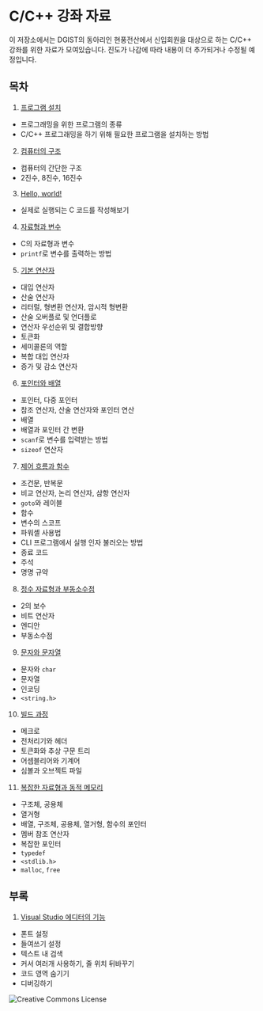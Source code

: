 # C/C++ 강좌 자료

이 저장소에서는 DGIST의 동아리인 현풍전산에서 신입회원을 대상으로 하는 C/C++ 강좌를 위한 자료가 모여있습니다. 진도가 나감에 따라 내용이 더 추가되거나 수정될 예정입니다.

## 목차

1. [프로그램 설치](1-prepare-development-environment)

* 프로그래밍을 위한 프로그램의 종류
* C/C++ 프로그래밍을 하기 위해 필요한 프로그램을 설치하는 방법

2. [컴퓨터의 구조](2-structure-of-computers)

* 컴퓨터의 간단한 구조
* 2진수, 8진수, 16진수

3. [Hello, world!](3-hello-world)

* 실제로 실행되는 C 코드를 작성해보기

4. [자료형과 변수](4-types-and-variables)

* C의 자료형과 변수
* `printf`로 변수를 출력하는 방법

5. [기본 연산자](5-basic-operators)

* 대입 연산자
* 산술 연산자
* 리터럴, 형변환 연산자, 암시적 형변환
* 산술 오버플로 및 언더플로
* 연산자 우선순위 및 결합방향
* 토큰화
* 세미콜론의 역할
* 복합 대입 연산자
* 증가 및 감소 연산자

6. [포인터와 배열](6-pointers-and-array)

* 포인터, 다중 포인터
* 참조 연산자, 산술 연산자와 포인터 연산
* 배열
* 배열과 포인터 간 변환
* `scanf`로 변수를 입력받는 방법
* `sizeof` 연산자

7. [제어 흐름과 함수](7-control-flow-and-functions)

* 조건문, 반복문
* 비교 연산자, 논리 연산자, 삼항 연산자
* `goto`와 레이블
* 함수
* 변수의 스코프
* 파워셸 사용법
* CLI 프로그램에서 실행 인자 불러오는 방법
* 종료 코드
* 주석
* 명명 규약

8. [정수 자료형과 부동소수점](8-integral-types-and-floating-points)

* 2의 보수
* 비트 연산자
* 엔디안
* 부동소수점

9. [문자와 문자열](9-characters-and-strings)

* 문자와 `char`
* 문자열
* 인코딩
* `<string.h>`

10. [빌드 과정](10-build-process)

* 메크로
* 전처리기와 헤더
* 토큰화와 추상 구문 트리
* 어셈블리어와 기계어
* 심볼과 오브젝트 파일

11. [복잡한 자료형과 동적 메모리](11-complex-types-and-dynamic-memory)

* 구조체, 공용체
* 열거형
* 배열, 구조체, 공용체, 열거형, 함수의 포인터
* 멤버 참조 연산자
* 복잡한 포인터
* `typedef`
* `<stdlib.h>`
* `malloc`, `free`

## 부록

1. [Visual Studio 에디터의 기능](i-features-of-visual-studio-editor)

* 폰트 설정
* 들여쓰기 설정
* 텍스트 내 검색
* 커서 여러개 사용하기, 줄 위치 뒤바꾸기
* 코드 영역 숨기기
* 디버깅하기

![Creative Commons License](https://i.creativecommons.org/l/by-nc-sa/4.0/88x31.png "license")